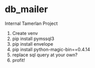 # db_mailer
Internal Tamerlan Project

1. Create venv
2. pip install pymssql3
3. pip install envelope
4. pip install python-magic-bin==0.4.14
5. replace sql query at your own?
6. profit!
